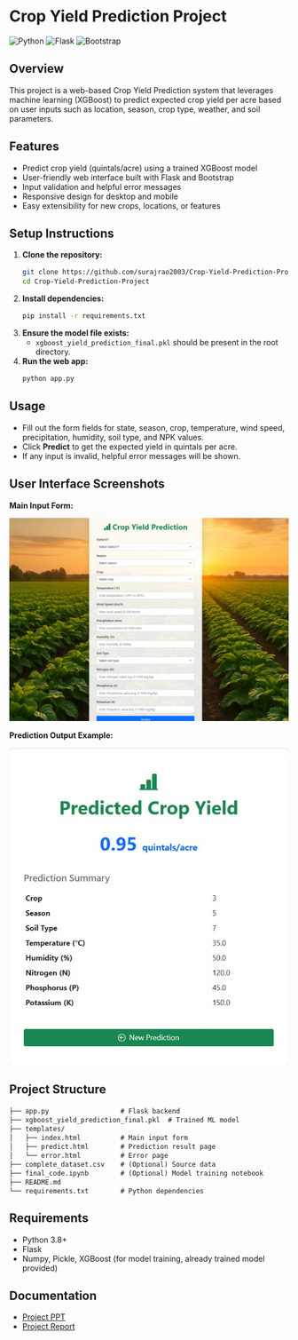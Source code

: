 # Crop Yield Prediction Project

![Python](https://img.shields.io/badge/Python-3.8%2B-blue?logo=python)
![Flask](https://img.shields.io/badge/Flask-2.0%2B-lightgrey?logo=flask)
![Bootstrap](https://img.shields.io/badge/Bootstrap-5-green?logo=bootstrap)

## Overview
This project is a web-based Crop Yield Prediction system that leverages machine learning (XGBoost) to predict expected crop yield per acre based on user inputs such as location, season, crop type, weather, and soil parameters. 

## Features
- Predict crop yield (quintals/acre) using a trained XGBoost model
- User-friendly web interface built with Flask and Bootstrap
- Input validation and helpful error messages
- Responsive design for desktop and mobile
- Easy extensibility for new crops, locations, or features


## Setup Instructions
1. **Clone the repository:**
   ```bash
   git clone https://github.com/surajrao2003/Crop-Yield-Prediction-Project.git
   cd Crop-Yield-Prediction-Project
   ```
2. **Install dependencies:**
   ```bash
   pip install -r requirements.txt
   ```
3. **Ensure the model file exists:**
   - `xgboost_yield_prediction_final.pkl` should be present in the root directory.
4. **Run the web app:**
   ```bash
   python app.py
   ```

## Usage
- Fill out the form fields for state, season, crop, temperature, wind speed, precipitation, humidity, soil type, and NPK values.
- Click **Predict** to get the expected yield in quintals per acre.
- If any input is invalid, helpful error messages will be shown.

## User Interface Screenshots

**Main Input Form:**

![Main Input Form](static/UI_input.jpg)

**Prediction Output Example:**

![Prediction Output](static/UI_output.jpg)

## Project Structure
```
├── app.py                  # Flask backend
├── xgboost_yield_prediction_final.pkl  # Trained ML model
├── templates/
│   ├── index.html          # Main input form
│   ├── predict.html        # Prediction result page
│   └── error.html          # Error page
├── complete_dataset.csv    # (Optional) Source data
├── final_code.ipynb        # (Optional) Model training notebook
├── README.md
└── requirements.txt        # Python dependencies
```

## Requirements
- Python 3.8+
- Flask
- Numpy, Pickle, XGBoost (for model training, already trained model provided)


## Documentation
- [Project PPT](https://docs.google.com/presentation/d/1R2g8fT5vu0ekczgj63kaKl4AvXaXXtVP/edit?usp=drive_link&ouid=105191186790125380243&rtpof=true&sd=true)
- [Project Report](https://drive.google.com/file/d/19vTs4eBYXePk7JsEiQ9a6WdTsmzOuTMp/view?usp=drive_link)